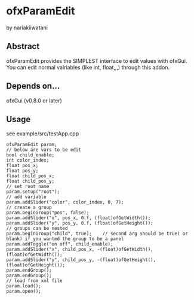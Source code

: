 ofxParamEdit
============
by nariakiiwatani

Abstract
------------
ofxParamEdit provides the SIMPLEST interface to edit values with ofxGui.
You can edit normal valriables (like int, float,,,) through this addon.

Depends on...
------------
ofxGui  (v0.8.0 or later)

Usage
------------
see example/src/testApp.cpp

	ofxParamEdit param;
	// below are vars to be edit
	bool child_enable;
	int color_index;
	float pos_x;
	float pos_y;
	float child_pos_x;
	float child_pos_y;
	// set root name
	param.setup("root");
	// add variable
	param.addSlider("color", color_index, 0, 7);
	// create a group
	param.beginGroup("pos", false);
	param.addSlider("x", pos_x, 0.f, (float)ofGetWidth());
	param.addSlider("y", pos_y, 0.f, (float)ofGetHeight());
	// groups can be nested
	param.beginGroup("child", true);	// second arg should be true( or blank) if you wanted the group to be a panel
	param.addToggle("on off", child_enable);
	param.addSlider("x", child_pos_x, -(float)ofGetWidth(), (float)ofGetWidth());
	param.addSlider("y", child_pos_y, -(float)ofGetHeight(), (float)ofGetHeight());
	param.endGroup();
	param.endGroup();
	// load from xml file
	param.load();
	param.open();

